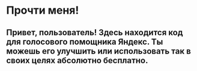 # Прочти меня!

## Привет, пользователь! Здесь находится код для голосового помощника Яндекс. Ты можешь его улучшить или использовать так в своих целях абсолютно бесплатно.
